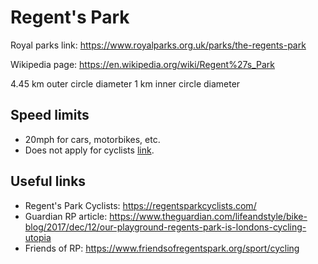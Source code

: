 # Regent's Park

Royal parks link: https://www.royalparks.org.uk/parks/the-regents-park

Wikipedia page: https://en.wikipedia.org/wiki/Regent%27s_Park

4.45 km outer circle diameter
1 km inner circle diameter

## Speed limits

- 20mph for cars, motorbikes, etc.
- Does not apply for cyclists [link](https://road.cc/content/news/richmond-park-speed-limits-do-not-apply-cyclists-286783).

## Useful links

- Regent's Park Cyclists: https://regentsparkcyclists.com/
- Guardian RP article: https://www.theguardian.com/lifeandstyle/bike-blog/2017/dec/12/our-playground-regents-park-is-londons-cycling-utopia
- Friends of RP: https://www.friendsofregentspark.org/sport/cycling
